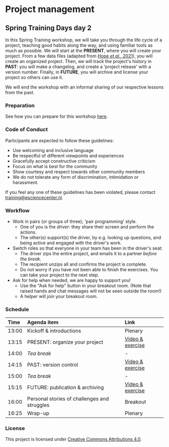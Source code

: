 # Project management

## Spring Training Days day 2

In this Spring Training workshop, we will take you through the life cycle of a
project, teaching good habits along the way, and using familiar tools as much as
possible. We will start at the **PRESENT**, where you will create your project.
From a few data files (adapted from [Hope _et al._, 2021](data/README.md)), you
will create an organized project. Then, we will track the project's history in
**PAST**: you will make a changelog, and create a 'project release' with a
version number. Finally, in **FUTURE**, you will archive and license your
project so others can use it.

We will end the workshop with an informal sharing of our respective lessons from
the past.

### Preparation

See how you can prepare for this workshop [here](preparation.md).

### Code of Conduct

Participants are expected to follow these guidelines:

- Use welcoming and inclusive language
- Be respectful of different viewpoints and experiences
- Gracefully accept constructive criticism
- Focus on what is best for the community
- Show courtesy and respect towards other community members
- We do not tolerate any form of discrimination, intimidation or harassment.

If you feel any one of these guidelines has been violated, please contact
training@esciencecenter.nl.

### Workflow

- Work in pairs (or groups of three); 'pair programming' style.
  - One of you is the _driver_: they share their screen and perform the actions.
  - The other(s) support(s) the driver, by e.g. looking up questions, and being
    active and engaged with the driver's work.
- Switch roles so that everyone in your team has been in the driver's seat:
  - The driver zips the entire project, and emails it to a partner *before the
    break*.
  - The recipient unzips all and confirms the project is complete.
  - Do not worry if you have not been able to finish the exercises. You can take
    your project to the next step.
- Ask for help when needed, we are happy to support you!
  - Use the "Ask for help" button in your breakout room. (Note that raised hands
    and chat messages will not be seen outside the room!)
  - A helper will join your breakout room.

### Schedule

| Time  | Agenda item | Link |
|:------|:------------|:-----|
| 13:00 | Kickoff & introductions | Plenary |
| 13:15 | PRESENT: organize your project | [Video & exercise](lessons/present.md) |
| 14:00 | _Tea break_ | - |
| 14:15 | PAST: version control | [Video & exercise](lessons/past.md) |
| 15:00 | _Tea break_ | - |
| 15:15 | FUTURE: publication & archiving | [Video & exercise](lessons/future.md) |
| 16:00 | Personal stories of challenges and struggles  | Breakout |
| 16:25 | Wrap-up | Plenary |

### License

This project is licensed under [Creative Commons Attributions
4.0](https://creativecommons.org/licenses/by/4.0/).
